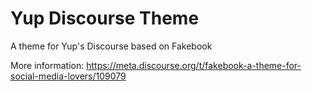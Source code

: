 # Yup Discourse Theme

A theme for Yup's Discourse based on Fakebook

More information: https://meta.discourse.org/t/fakebook-a-theme-for-social-media-lovers/109079
